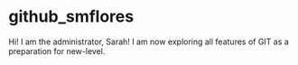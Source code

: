 # github_smflores

Hi! I am the administrator, Sarah! I am now exploring all features of GIT as a preparation for new-level.
